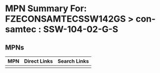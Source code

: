 



# MPN Summary For: FZECONSAMTECSSW142GS > con-samtec : SSW-104-02-G-S

## MPNs
  

|MPN|Direct Links|Search Links|
| :--- | :--- | :--- |
||||
